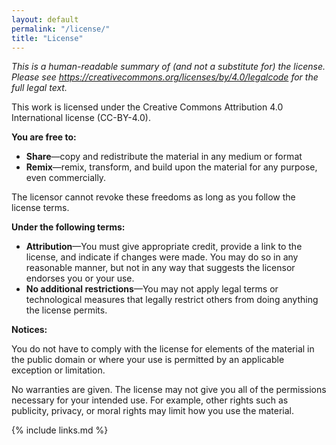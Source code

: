 ```yaml
---
layout: default
permalink: "/license/"
title: "License"
---
```

*This is a human-readable summary of (and not a substitute for) the license. Please see <https://creativecommons.org/licenses/by/4.0/legalcode> for the full legal text.*

This work is licensed under the Creative Commons Attribution 4.0 International license (CC-BY-4.0).

**You are free to:**

- **Share**—copy and redistribute the material in any medium or format
- **Remix**—remix, transform, and build upon the material for any purpose, even commercially.

The licensor cannot revoke these freedoms as long as you follow the license terms.

**Under the following terms:**

- **Attribution**—You must give appropriate credit, provide a link to the license, and indicate if changes were made. You may do so in any reasonable manner, but not in any way that suggests the licensor endorses you or your use.
- **No additional restrictions**—You may not apply legal terms or technological measures that legally restrict others from doing anything the license permits.

**Notices:**

You do not have to comply with the license for elements of the material in the public domain or where your use is permitted by an applicable exception or limitation.

No warranties are given. The license may not give you all of the permissions necessary for your intended use. For example, other rights such as publicity, privacy, or moral rights may limit how you use the material.

{% include links.md %}
